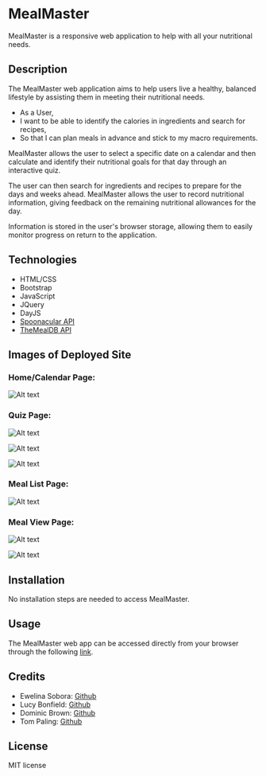 # MealMaster

MealMaster is a responsive web application to help with all your nutritional needs.

## Description

The MealMaster web application aims to help users live a healthy, balanced lifestyle by assisting them in meeting their nutritional needs.

- As a User,
- I want to be able to identify the calories in ingredients and search for recipes,
- So that I can plan meals in advance and stick to my macro requirements.

MealMaster allows the user to select a specific date on a calendar and then calculate and identify their nutritional goals for that day through an interactive quiz.

The user can then search for ingredients and recipes to prepare for the days and weeks ahead. MealMaster allows the user to record nutritional information, giving feedback on the remaining nutritional allowances for the day.

Information is stored in the user's browser storage, allowing them to easily monitor progress on return to the application.

## Technologies 

 - HTML/CSS
 - Bootstrap
 - JavaScript
 - JQuery
 - DayJS
 - <a href="https://spoonacular.com/food-api">Spoonacular API</a>
 - <a href="https://www.themealdb.com/api.php">TheMealDB API</a>

## Images of Deployed Site

### Home/Calendar Page: 

![Alt text](assets/images/MainPage.png)

### Quiz Page: 

![Alt text](assets/images/QuizPage.png)

![Alt text](assets/images/QuizPage2.png)

![Alt text](assets/images/QuizPage3.png)

### Meal List Page: 

![Alt text](assets/images/MealListPage.png)

### Meal View Page: 

![Alt text](assets/images/MealViewPage1.png)

![Alt text](assets/images/MealViewPage2.png)

## Installation

No installation steps are needed to access MealMaster.

## Usage

The MealMaster web app can be accessed directly from your browser through the following <a href="https://4codecrushers.github.io/mealMaster/">link</a>.

## Credits

- Ewelina Sobora: <a href="https://github.com/ewelinasobora">Github</a>
- Lucy Bonfield: <a href="https://github.com/lucybonfield">Github</a>
- Dominic Brown: <a href="https://github.com/dombrown95">Github</a>
- Tom Paling: <a href="https://github.com/ph8tfunk">Github</a>

## License
MIT license
